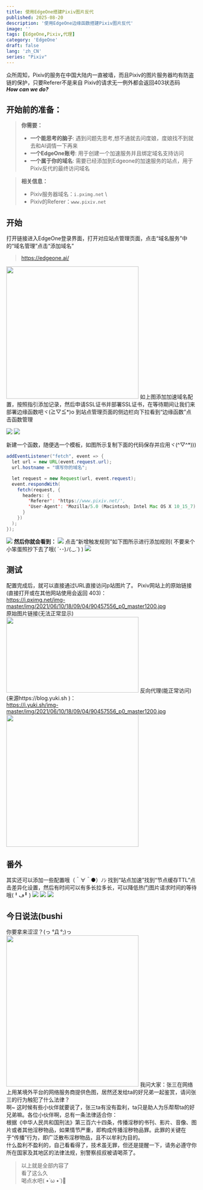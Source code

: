```yaml
---
title: 使用EdgeOne搭建Pixiv图片反代
published: 2025-08-20
description: '使用EdgeOne边缘函数搭建Pixiv图片反代'
image: ''
tags: [EdgeOne,Pixiv,代理]
category: 'EdgeOne'
draft: false 
lang: 'zh_CN'
series: "Pixiv"
---
```

众所周知，Pixiv的服务在中国大陆内一直被墙，而且Pixiv的图片服务器均有防盗链的保护，只要Referer不是来自 Pixiv的请求无一例外都会返回403状态码 \
***How can we do?***
## 开始前的准备：
> **你需要：**
> - **一个能思考的脑子**: 遇到问题先思考,想不通就去问度娘，度娘找不到就去和AI调情一下再来
> - **一个EdgeOne账号**: 用于创建一个加速服务并且绑定域名支持访问
> - **一个属于你的域名**: 需要已经添加到Edgeone的加速服务的站点，用于Pixiv反代的最终访问域名

> **相关信息：**
> - Pixiv服务器域名：`i.pximg.net` \
> - Pixiv的Referer：`www.pixiv.net`

## 开始
打开链接进入EdgeOne登录界面，打开对应站点管理页面，点击“域名服务”中的“域名管理”点击“添加域名”
> https://edgeone.ai/

<img src="https://blog.akatsukimio.top/img/3-2025/202508221145753.webp" width="350px" height="350px">
如上图添加加速域名配置，按照指引添加记录，然后申请SSL证书并部署SSL证书，在等待期间让我们来部署边缘函数吧ヾ(≧▽≦*)o 到站点管理页面的侧边栏向下拉看到“边缘函数”点击函数管理

![](https://blog.akatsukimio.top/img/3-2025/202508221145749.webp)
![](https://blog.akatsukimio.top/img/3-2025/202508221145752.webp)

新建一个函数，随便选一个模板，如图所示复制下面的代码保存并应用ヾ(^▽^*)))
```java
addEventListener("fetch", event => {
  let url = new URL(event.request.url);
  url.hostname = "填写你的域名";

  let request = new Request(url, event.request);
  event.respondWith(
    fetch(request, {
      headers: {
        'Referer': 'https://www.pixiv.net/',
        'User-Agent': 'Mozilla/5.0 (Macintosh; Intel Mac OS X 10_15_7) AppleWebKit/537.36 (KHTML, like Gecko) Chrome/126.0.0.0 Safari/537.36'
      }
    })
  );
});
```
![](https://blog.akatsukimio.top/img/3-2025/202508221145748.webp)
**然后你就会看到：**
![](https://blog.akatsukimio.top/img/3-2025/202508221145754.webp)
点击“新增触发规则”如下图所示进行添加规则( 不要来个小笨蛋照抄下去了哦( ´･･)ﾉ(._.`) )
![](https://blog.akatsukimio.top/img/3-2025/202508221145755.webp)

## 测试
配置完成后，就可以直接通过URL直接访问p站图片了。
Pixiv网站上的原始链接(直接打开或在其他网站使用会返回 403)： \
https://i.pximg.net/img-master/img/2021/06/10/18/09/04/90457556_p0_master1200.jpg \
原始图片链接(无法正常显示)
<img src="https://i.pximg.net/img-master/img/2021/06/10/18/09/04/90457556_p0_master1200.jpg" width="350px" height="200px">
反向代理(能正常访问)(来源https://blog.yuki.sh )： \
https://i.yuki.sh/img-master/img/2021/06/10/18/09/04/90457556_p0_master1200.jpg
<img src="https://i.yuki.sh/img-master/img/2021/06/10/18/09/04/90457556_p0_master1200.jpg" width="350px" height="350px">

## 番外
其实还可以添加一些配置哦（＾∀＾●）ﾉｼ 找到“站点加速”找到“节点缓存TTL”点击差异化设置，然后有时间可以有多长拉多长，可以降低热门图片请求时间的等待哦(╹ڡ╹ )
![](https://blog.akatsukimio.top/img/3-2025/202508221145746.webp)
![](https://blog.akatsukimio.top/img/3-2025/202508221145750.webp)
![](https://blog.akatsukimio.top/img/3-2025/202508221145751.webp)

## 今日说法(bushi
你要拿来涩涩？(っ °Д °;)っ
<img src="https://blog.akatsukimio.top/img/3-2025/202508221327616.webp" width="350px" height="400px">
我问大家：张三在网络上用某境外平台的网络服务商提供色图，居然还发给ta的好兄弟一起鉴赏，请问张三的行为触犯了什么法律？ \
啊~ 这时候有些小伙伴就要说了，张三ta有没有盈利，ta只是助人为乐帮帮ta的好兄弟嘛。各位小伙伴啊，总有一条法律适合你： \
根据《中华人民共和国刑法》第三百六十四条，传播淫秽的书刊、影片、音像、图片或者其他淫秽物品，如果情节严重，即构成传播淫秽物品罪。此罪的关键在于“传播”行为，即广泛散布淫秽物品，且不以牟利为目的。 \
什么盈利不盈利的，自己看看得了，技术虽无罪，但还是提醒一下，请务必遵守你所在国家及其地区的法律法规，别警察叔叔被请喝茶了。
> 以上就是全部内容了 \
> 看了这么久 \
> 喝点水吧( •̀ ω •́ )🥤